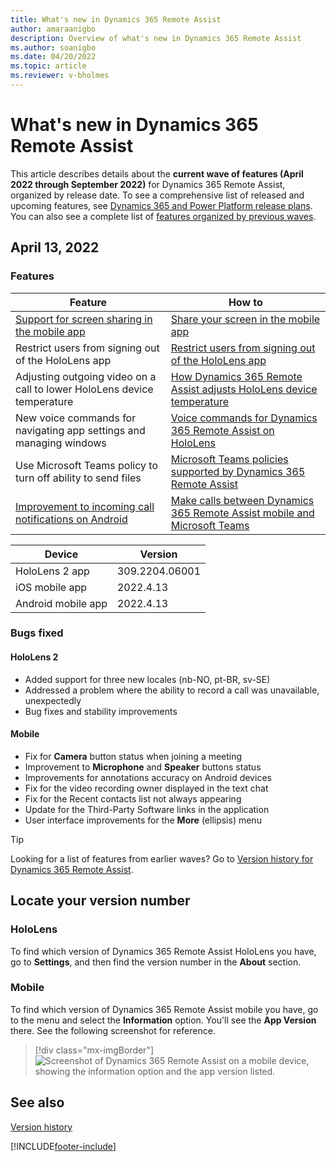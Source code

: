 ```yaml
---
title: What's new in Dynamics 365 Remote Assist
author: amaraanigbo
description: Overview of what's new in Dynamics 365 Remote Assist
ms.author: soanigbo
ms.date: 04/20/2022
ms.topic: article
ms.reviewer: v-bholmes
---
```


# What's new in Dynamics 365 Remote Assist

This article describes details about the **current wave of features (April 2022 through September 2022)** for Dynamics 365 Remote Assist, organized by release date. To see a comprehensive list of released and upcoming features, see [Dynamics 365 and Power Platform release plans](/dynamics365/release-plans/). You can also see a complete list of [features organized by previous waves](version-history.md).

## April 13, 2022

### Features

|Feature|How to|
|-----------------------------------------------|----------------------------------------------------|
|[Support for screen sharing in the mobile app](https://docs.microsoft.com/dynamics365-release-plan/2022wave1/remote-assist/dynamics365-remote-assist/support-screen-sharing-mobile-app)|[Share your screen in the mobile app](mobile-app/share-screen.md)|
|Restrict users from signing out of the HoloLens app|[Restrict users from signing out of the HoloLens app](restricted-mode-signout.md)|
|Adjusting outgoing video on a call to lower HoloLens device temperature |[How Dynamics 365 Remote Assist adjusts HoloLens device temperature](hololens-thermal-adjusting.md)|
|New voice commands for navigating app settings and managing windows|[Voice commands for Dynamics 365 Remote Assist on HoloLens](voice-commands-hololens.md)|
|Use Microsoft Teams policy to turn off ability to send files|[Microsoft Teams policies supported by Dynamics 365 Remote Assist](teams-policies.md#file-sharing-policies)|
|[Improvement to incoming call notifications on Android](https://docs.microsoft.com/dynamics365-release-plan/2021wave2/remote-assist/dynamics365-remote-assist/improvement-incoming-call-notifications-android)|[Make calls between Dynamics 365 Remote Assist mobile and Microsoft Teams](mobile-app/remote-assist-mobile-to-teams-calls.md#what-happens-when-dynamics-365-remote-assist-mobile-and-teams-mobile-are-installed-on-the-same-device)|

|Device|Version|
|------------------------------------------|---------------------------------------------|
|HoloLens 2 app|309.2204.06001|
|iOS mobile app|2022.4.13|
|Android mobile app|2022.4.13|

### Bugs fixed 

#### HoloLens 2

- Added support for three new locales (nb-NO, pt-BR, sv-SE)
- Addressed a problem where the ability to record a call was unavailable, unexpectedly
- Bug fixes and stability improvements

#### Mobile

- Fix for **Camera** button status when joining a meeting 
- Improvement to **Microphone** and **Speaker** buttons status 
- Improvements for annotations accuracy on Android devices
- Fix for the video recording owner displayed in the text chat 
- Fix for the Recent contacts list not always appearing
- Update for the Third-Party Software links in the application 
- User interface improvements for the **More** (ellipsis) menu 

> [!TIP]
> Looking for a list of features from earlier waves? Go to [Version history for Dynamics 365 Remote Assist](version-history.md).

## Locate your version number

### HoloLens

To find which version of Dynamics 365 Remote Assist HoloLens you have, go to **Settings**, and then find the version number in the **About** section.

### Mobile

To find which version of Dynamics 365 Remote Assist mobile you have, go to the menu and select the **Information** option. You'll see the **App Version** there. See the following screenshot for reference.

> [!div class="mx-imgBorder"]
> ![Screenshot of Dynamics 365 Remote Assist on a mobile device, showing the information option and the app version listed.](./media/ram-version-history-locate.png)

## See also

[Version history](version-history.md)

[!INCLUDE[footer-include](../includes/footer-banner.md)]
